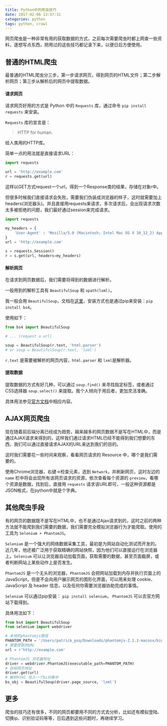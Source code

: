 ```yaml
---
title: Python中的爬虫技巧
date: 2017-02-06 13:57:31
categories: python
tags: python, crawl
---
```


网页爬虫是一种非常有用的获取数据的方式，之前每次需要爬虫时都上网查一些资料，遂想写点东西，把用过的这些技巧都记录下来，以便日后方便使用。

<!-- more -->


## 普通的HTML爬虫

最普通的HTML爬虫分三步，第一步请求网页，得到网页的HTML文件；第二步解析网页；第三步从解析后的网页中提取数据。

#### 请求网页

请求网页好用的方式是 Python 中的 `Requests` 库，通过命令 `pip install requests` 来安装。

`Requests` 库的宣言是：

> HTTP for human.

给人类用的HTTP库。

简单一点的用法就是直接请求URL：

``` python
import requests

url = 'http://example.com'
r = requests.get(url)
```

这样以GET方式request一个url，得到一个Response类的结果，存储在对象r中。

但很多时候我们直接请求会失败，需要我们伪装成浏览器的样子，这时就需要加上headers(浏览器头)。并且直接用requests来请求，多次请求后，会出现请求次数太多被拒绝的问题，我们最好通过session来完成请求。

``` python
import requests

my_headers = {
    'User-Agent' : 'Mozilla/5.0 (Macintosh; Intel Mac OS X 10_12_2) AppleWebKit/537.36 (KHTML, like Gecko) Chrome/55.0.2883.95 Safari/537.36',
}
url = 'http://example.com'

s = requests.Session()
r = s.get(url, headers=my_headers)
```

#### 解析网页

在请求到网页数据后，我们需要将得到的数据进行解析。

一般用到的解析工具有 `BeautifulSoup` 和 `xpath(lxml)`。

我一般会用 `BeautifulSoup`，文档在[这里](https://www.crummy.com/software/BeautifulSoup/bs4/doc.zh/)，安装方式也是通过pip来安装：`pip install bs4`。

使用如下：

``` python
from bs4 import BeautifulSoup

# ... (request a url)

soup = BeautifulSoup(r.text, 'html.parser')
# or soup = BeautifulSoup(r.text, 'lxml')
```

`r.text` 是需要被解析的网页内容，`html.parser` 和 `lxml`是解析器。

#### 提取数据

提取数据的方式有好几种，可以通过 `soup.find()` 来寻找指定标签，或者通过CSS选择器 `soup.select()` 来提取。我个人倾向于用后者，更加灵活准确。

具体用法参见[官方文档](https://www.crummy.com/software/BeautifulSoup/bs4/doc.zh/)中相应内容。


## AJAX网页爬虫

现在随着前后端分离已经成为趋势，越来越多的网页数据不是写在HTML中，而是通过AJAX请求来得到的，这样我们通过请求HTML已经不能得到我们想要的东西，我们可以通过直接请求AJAX的URL来达到我们的目的。

这时我们需要花一些时间来观察，看看网页请求的 Resource 中，哪个是我们需要的。

使用Chrome浏览器，右键->检查元素，选到 `Network`，并刷新网页，这时左边的 `name` 栏中将会出现所有该网页请求的资源，依次查看每个资源的 `preview`，看哪个资源是数据，找到后，直接用 `requests` 请求该URL即可，一般这种资源都是JSON格式，在python中就是个字典。


## 其他爬虫手段

有的网页的数据既不是写在HTML中，也不是通过Ajax请求到的，这时之前的两种方法就不能爬到我们需要的数据，我们需要完全模拟浏览器行为才能爬取。使用的工具为 `Selenium + PhantomJS`。

`Selenium` 是一个强大的网络数据采集工具，最初是为网站自动化测试而开发的。近几年，他还被广泛用于获取精确的网站快照，因为他们可以直接运行在浏览器上。`Selenium` 可以让浏览器自动加载页面，获取需要的数据，甚至页面截屏，或者判断网站上某些动作上是否发生。

`PhantomJS` 是一个无头的浏览器，`PhantomJS` 会把网站加载到内存并执行页面上的 JavaScript，但是不会向用户展示网页的图形化界面，可以用来处理 cookie、JavaScript 及 header 信息，以及任何你需要浏览器协助完成的事情。

`Selenium` 可以通过pip安装： `pip install selenium`， `PhantomJS` 可以去官方网站下载得到。

具体用法如下：

``` python
from bs4 import BeautifulSoup
from selenium import webdriver

# 本地的phantomjs路径
PHANTOM_PATH = '/Users/patrick_psq/Downloads/phantomjs-2.1.1-macosx/bin/phantomjs'
# 需要爬取的URL
url = r'http://example.com'

# PhantomJS 浏览器地址
driver = webdriver.PhantomJS(executable_path=PHANTOM_PATH)
# 目标网页地址
driver.get(url)
# 解析html 存入一个bs对象中
bs_obj = BeautifulSoup(driver.page_source, 'lxml')
```


## 更多

爬虫的技巧还有很多，不同的网页都要用不同的方式去分析，比如还有模拟登陆、切换ip、识别验证码等等，日后遇到这些问题时，再继续学习。
